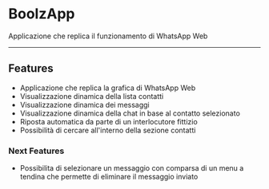 # BoolzApp

Applicazione che replica il funzionamento di WhatsApp Web

---

## Features

- Applicazione che replica la grafica di WhatsApp Web
- Visualizzazione dinamica della lista contatti
- Visualizzazione dinamica dei messaggi
- Visualizzazione dinamica della chat in base al contatto selezionato
- Riposta automatica da parte di un interlocutore fittizio
- Possibilità di cercare all'interno della sezione contatti

### Next Features

- Possibilita di selezionare un messaggio con comparsa di un menu a tendina che permette di eliminare il messaggio inviato